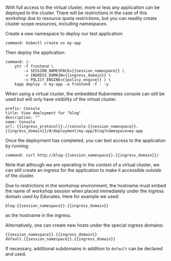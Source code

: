 With full access to the virtual cluster, more or less any application can be
deployed to the cluster. There will be restrictions in the case of this
workshop due to resource quota restrictions, but you can readily create
cluster scope resources, including namespaces.

Create a new namespace to deploy our test application:

```terminal:execute
command: kubectl create ns my-app
```

Then deploy the application:

```terminal:execute
command: |-
    ytt -f frontend \
        -v SESSION_NAMESPACE={{session_namespace}} \
        -v INGRESS_DOMAIN={{ingress_domain}} \
        -v POLICY_ENGINE={{policy_engine}} | \
    kapp deploy -n my-app -a frontend -f - -y
```

When using a virtual cluster, the embedded Kubernetes console can still be
used but will only have visibility of the virtual cluster.

```dashboard:reload-dashboard
prefix: Console
title: View deployment for "blog"
description: ""
name: Console
url: {{ingress_protocol}}://console-{{session_namespace}}.{{ingress_domain}}/#/deployment/my-app/blog?namespace=my-app
```

Once the deployment has completed, you can test access to the application
by running:

```terminal:execute
command: curl http://blog-{{session_namespace}}.{{ingress_domain}}/
```

Note that although we are operating in the context of a virtual cluster, we can
still create an ingress for the application to make it accessible outside of
the cluster.

Due to restrictions in the workshop environment, the hostname must embed the
name of workshop session when placed immediately under the ingress domain used
by Educates. Here for example we used:

```
blog-{{session_namespace}}.{{ingress_domain}}
```

as the hostname in the ingress.

Alternatively, one can create new hosts under the special ingress domains:

```
{{session_namespace}}.{{ingress_domain}}
default.{{session_namespace}}.{{ingress_domain}}
```

If necessary, additional subdomains in addition to `default` can be declared
and used.
